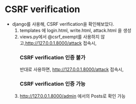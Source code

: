 # CSRF verification
- django를 사용해, CSRF verification을 확인해보았다.
  1. templates 에 login.html, write.html, attack.html 을 생성
  2. views.py에서 @csrf_exempt를 사용하지 않고,http://127.0.0.1.8000/attack 접속시,<br>
     ### CSRF verification 인증 불가 <br>
     반대로 사용하면, http://127.0.0.1.8000/attack 접속시,<br> 
     ### CSRF verification 인증 가능
  3. http://127.0.0.1.8000/admin 에서의 Posts로 확인 가능
